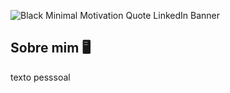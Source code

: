

![Black Minimal Motivation Quote LinkedIn Banner](https://github.com/AlexandreBitelo/AlexandreBitelo/assets/142456940/a8c9410d-9351-495b-a5db-77b76fb129f0)




## Sobre mim 🖥️

<p>
texto pesssoal 
  
</p>

